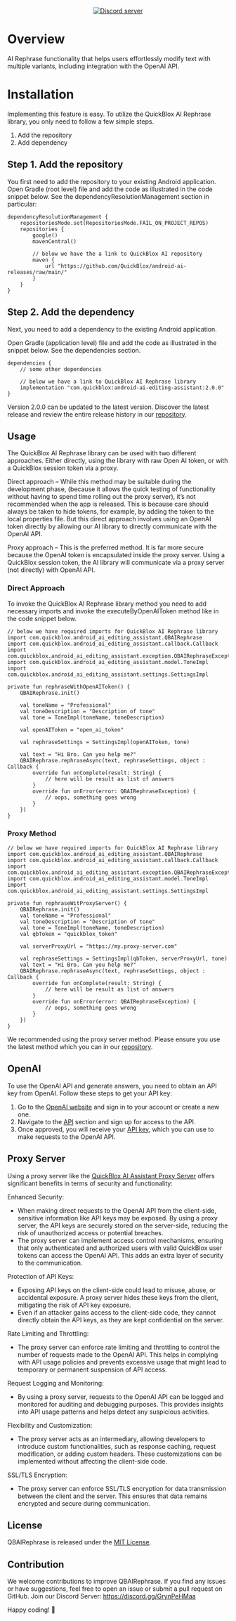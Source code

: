 <div align="center">

<p>
		<a href="https://discord.gg/c6bxq9BC"><img src="https://img.shields.io/discord/1042743094833065985?color=5865F2&logo=discord&logoColor=white&label=QuickBlox%20Discord%20server&style=for-the-badge" alt="Discord server" /></a>
</p>

</div>

# Overview

AI Rephrase functionality that helps users effortlessly modify text with multiple variants, including integration with the OpenAI API.

# Installation

Implementing this feature is easy. To utilize the QuickBlox AI Rephrase library, you only need to follow a few simple steps.

 1. Add the repository
 2. Add dependency

## Step 1. Add the repository
You first need to add the repository to your existing Android application.
Open Gradle (root level) file and add the code as illustrated in the code snippet below. See the dependencyResolutionManagement section in particular:

```
dependencyResolutionManagement {
    repositoriesMode.set(RepositoriesMode.FAIL_ON_PROJECT_REPOS)
    repositories {
        google()
        mavenCentral()
        
      	// below we have the a link to QuickBlox AI repository
        maven {
            url "https://github.com/QuickBlox/android-ai-releases/raw/main/"
        }
    }
}
```

## Step 2. Add the dependency
Next, you need to add a dependency to the existing Android application.

Open Gradle (application level) file and add the code as illustrated in the snippet below. See the dependencies section.

```
dependencies {
    // some other dependencies
    
    // below we have a link to QuickBlox AI Rephrase library
    implementation "com.quickblox:android-ai-editing-assistant:2.0.0"
}
```

Version 2.0.0 can be updated to the latest version. Discover the latest release and review the entire release history in our [repository](https://github.com/QuickBlox/android-ai-releases/releases).

## Usage
The QuickBlox AI Rephrase library can be used with two different approaches. Either directly, using the library with raw Open AI token, or with a QuickBlox session token via a proxy.

Direct approach – While this method may be suitable during the development phase, (because it allows the quick testing of functionality without having to spend time rolling out the proxy server), it’s not recommended when the app is released. This is because care should always be taken to hide tokens, for example, by adding the token to the local.properties file. But this direct approach involves using an OpenAI token directly by allowing our AI library to directly communicate with the OpenAI API.

Proxy approach – This is the preferred method. It is far more secure because the OpenAI token is encapsulated inside the proxy server. Using a QuickBlox session token, the AI library will communicate via a proxy server (not directly) with OpenAI API.

### Direct Approach
To invoke the QuickBlox AI Rephrase library method you need to add necessary imports and invoke the executeByOpenAIToken method like in the code snippet below.

```
// below we have required imports for QuickBlox AI Rephrase library
import com.quickblox.android_ai_editing_assistant.QBAIRephrase
import com.quickblox.android_ai_editing_assistant.callback.Callback
import com.quickblox.android_ai_editing_assistant.exception.QBAIRephraseException
import com.quickblox.android_ai_editing_assistant.model.ToneImpl
import com.quickblox.android_ai_editing_assistant.settings.SettingsImpl

private fun rephraseWithOpenAIToken() {
    QBAIRephrase.init()

    val toneName = "Professional"
    val toneDescription = "Description of tone"
    val tone = ToneImpl(toneName, toneDescription)

    val openAIToken = "open_ai_token"

    val rephraseSettings = SettingsImpl(openAIToken, tone)

    val text = "Hi Bro. Can you help me?"
    QBAIRephrase.rephraseAsync(text, rephraseSettings, object : Callback {
        override fun onComplete(result: String) {
            // here will be result as list of answers
        }
        override fun onError(error: QBAIRephraseException) {
            // oops, something goes wrong
        }
    })
}
```

### Proxy Method

```
// below we have required imports for QuickBlox AI Rephrase library
import com.quickblox.android_ai_editing_assistant.QBAIRephrase
import com.quickblox.android_ai_editing_assistant.callback.Callback
import com.quickblox.android_ai_editing_assistant.exception.QBAIRephraseException
import com.quickblox.android_ai_editing_assistant.model.ToneImpl
import com.quickblox.android_ai_editing_assistant.settings.SettingsImpl

private fun rephraseWitProxyServer() {
    QBAIRephrase.init()
    val toneName = "Professional"
    val toneDescription = "Description of tone"
    val tone = ToneImpl(toneName, toneDescription)
    val qbToken = "quickblox_token"
    
    val serverProxyUrl = "https://my.proxy-server.com"
    
    val rephraseSettings = SettingsImpl(qbToken, serverProxyUrl, tone)
    val text = "Hi Bro. Can you help me?"
    QBAIRephrase.rephraseAsync(text, rephraseSettings, object : Callback {
        override fun onComplete(result: String) {
            // here will be result as list of answers
        }
        override fun onError(error: QBAIRephraseException) {
            // oops, something goes wrong
        }
    })
}
```

We recommended using the proxy server method. Please ensure you use the latest method which you can in our [repository](https://github.com/QuickBlox/qb-ai-assistant-proxy-server/releases).

## OpenAI

To use the OpenAI API and generate answers, you need to obtain an API key from OpenAI. Follow these steps to get your API key:

1. Go to the [OpenAI website](https://openai.com) and sign in to your account or create a new one.
2. Navigate to the [API](https://platform.openai.com/signup) section and sign up for access to the API.
3. Once approved, you will receive your [API key](https://platform.openai.com/account/api-keys), which you can use to make requests to the OpenAI API.

## Proxy Server

Using a proxy server like the [QuickBlox AI Assistant Proxy Server](https://github.com/QuickBlox/qb-ai-assistant-proxy-server) offers significant benefits in terms of security and functionality:

Enhanced Security:
- When making direct requests to the OpenAI API from the client-side, sensitive information like API keys may be exposed. By using a proxy server, the API keys are securely stored on the server-side, reducing the risk of unauthorized access or potential breaches.
- The proxy server can implement access control mechanisms, ensuring that only authenticated and authorized users with valid QuickBlox user tokens can access the OpenAI API. This adds an extra layer of security to the communication.

Protection of API Keys:
- Exposing API keys on the client-side could lead to misuse, abuse, or accidental exposure. A proxy server hides these keys from the client, mitigating the risk of API key exposure.
- Even if an attacker gains access to the client-side code, they cannot directly obtain the API keys, as they are kept confidential on the server.

Rate Limiting and Throttling:
- The proxy server can enforce rate limiting and throttling to control the number of requests made to the OpenAI API. This helps in complying with API usage policies and prevents excessive usage that might lead to temporary or permanent suspension of API access.

Request Logging and Monitoring:
- By using a proxy server, requests to the OpenAI API can be logged and monitored for auditing and debugging purposes. This provides insights into API usage patterns and helps detect any suspicious activities.

Flexibility and Customization:
- The proxy server acts as an intermediary, allowing developers to introduce custom functionalities, such as response caching, request modification, or adding custom headers. These customizations can be implemented without affecting the client-side code.

SSL/TLS Encryption:
- The proxy server can enforce SSL/TLS encryption for data transmission between the client and the server. This ensures that data remains encrypted and secure during communication.

## License

QBAIRephrase is released under the [MIT License](LICENSE.md).

## Contribution

We welcome contributions to improve QBAIRephrase. If you find any issues or have suggestions, feel free to open an issue or submit a pull request on GitHub.
Join our Discord Server: https://discord.gg/GrynPeHMaa

Happy coding! 🚀

